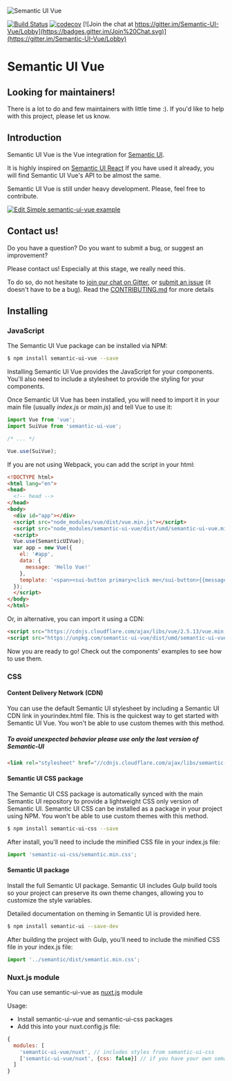 ![Semantic UI Vue](/static/images/logo.png)

[![Build Status](https://travis-ci.org/Semantic-UI-Vue/Semantic-UI-Vue.svg?branch=master)](https://travis-ci.org/Semantic-UI-Vue/Semantic-UI-Vue)
[![codecov](https://codecov.io/gh/Semantic-UI-Vue/Semantic-UI-Vue/branch/master/graph/badge.svg)](https://codecov.io/gh/Semantic-UI-Vue/Semantic-UI-Vue)
[![Join the chat at https://gitter.im/Semantic-UI-Vue/Lobby](https://badges.gitter.im/Join%20Chat.svg)](https://gitter.im/Semantic-UI-Vue/Lobby)

# Semantic UI Vue

## Looking for maintainers!

There is a lot to do and few maintainers with little time :). If you'd like to help with this project, please let us know.

## Introduction

Semantic UI Vue is the Vue integration for [Semantic UI](https://semantic-ui.com/).

It is highly inspired on [Semantic UI React](https://react.semantic-ui.com)
If you have used it already, you will find Semantic UI Vue's API to be almost the same.

Semantic UI Vue is still under heavy development. Please, feel free to contribute.

[![Edit Simple semantic-ui-vue example](https://codesandbox.io/static/img/play-codesandbox.svg)](https://codesandbox.io/s/n08n0krolj)

## Contact us!

Do you have a question? Do you want to submit a bug, or suggest an improvement?

Please contact us! Especially at this stage, we really need this.

To do so, do not hesitate to [join our chat on Gitter](https://gitter.im/Semantic-UI-Vue/Lobby), or [submit an issue](https://github.com/Semantic-UI-Vue/Semantic-UI-Vue/issues/new) (it doesn't have to be a bug). Read the [CONTRIBUTING.md](https://github.com/Semantic-UI-Vue/Semantic-UI-Vue/blob/master/CONTRIBUTING.md) for more details

## Installing

### JavaScript

The Semantic UI Vue package can be installed via NPM:

```bash
$ npm install semantic-ui-vue --save
```

Installing Semantic UI Vue provides the JavaScript for your components. You'll also need to include a stylesheet to provide the styling for your components.

Once Semantic UI Vue has been installed, you will need to import it in your main file (usually *index.js* or *main.js*) and tell Vue to use it:

```js
import Vue from 'vue';
import SuiVue from 'semantic-ui-vue';

/* ... */

Vue.use(SuiVue);
```

If you are not using Webpack, you can add the script in your html:

```html
<!DOCTYPE html>
<html lang="en">
<head>
  <!-- head -->
</head>
<body>
  <div id="app"></div>
  <script src="node_modules/vue/dist/vue.min.js"></script>
  <script src="node_modules/semantic-ui-vue/dist/umd/semantic-ui-vue.min.js"></script>
  <script>
  Vue.use(SemanticUIVue);
  var app = new Vue({
    el: '#app',
    data: {
      message: 'Hello Vue!'
    },
    template: '<span><sui-button primary>click me</sui-button>{{message}}</span>'
  });
  </script>
</body>
</html>
```

Or, in alternative, you can import it using a CDN:

```html
<script src="https://cdnjs.cloudflare.com/ajax/libs/vue/2.5.13/vue.min.js"></script>
<script src="https://unpkg.com/semantic-ui-vue/dist/umd/semantic-ui-vue.min.js"></script>
```

Now you are ready to go! Check out the components' examples to see how to use them.

### CSS

#### Content Delivery Network (CDN)

You can use the default Semantic UI stylesheet by including a Semantic UI CDN link in yourindex.html file.
This is the quickest way to get started with Semantic UI Vue. You won't be able to use custom themes with this method.

##### **To avoid unexpected behavior please use only the last version of Semantic-UI**
```html
<link rel="stylesheet" href="//cdnjs.cloudflare.com/ajax/libs/semantic-ui/2.3.0/semantic.min.css"></link>
```

#### Semantic UI CSS package

The Semantic UI CSS package is automatically synced with the main Semantic UI repository to provide a lightweight CSS only version of Semantic UI.
Semantic UI CSS can be installed as a package in your project using NPM. You won't be able to use custom themes with this method.

```bash
$ npm install semantic-ui-css --save
```

After install, you'll need to include the minified CSS file in your index.js file:

```js
import 'semantic-ui-css/semantic.min.css';
```

#### Semantic UI package

Install the full Semantic UI package.
Semantic UI includes Gulp build tools so your project can preserve its own theme changes, allowing you to customize the style variables.

Detailed documentation on theming in Semantic UI is provided here.

```bash
$ npm install semantic-ui --save-dev
```

After building the project with Gulp, you'll need to include the minified CSS file in your index.js file:

```js
import '../semantic/dist/semantic.min.css';
```

### Nuxt.js module

You can use semantic-ui-vue as [nuxt.js](https://github.com/nuxt/nuxt.js) module

Usage:

* Install semantic-ui-vue and semantic-ui-css packages
* Add this into your nuxt.config.js file:
```js
{
  modules: [
    'semantic-ui-vue/nuxt', // includes styles from semantic-ui-css
    ['semantic-ui-vue/nuxt', {css: false}] // if you have your own semantic-ui styles
  ]
}
```
